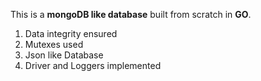 This is a **mongoDB like database** built from scratch in **GO**.

1. Data integrity ensured
2. Mutexes used
3. Json like Database
4. Driver and Loggers implemented

